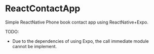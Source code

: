 # ReactContactApp

Simple ReactNative Phone book contact app using ReactNative+Expo.

TODO:
- Due to the dependencies of using Expo, the call immediate module cannot be implement.

